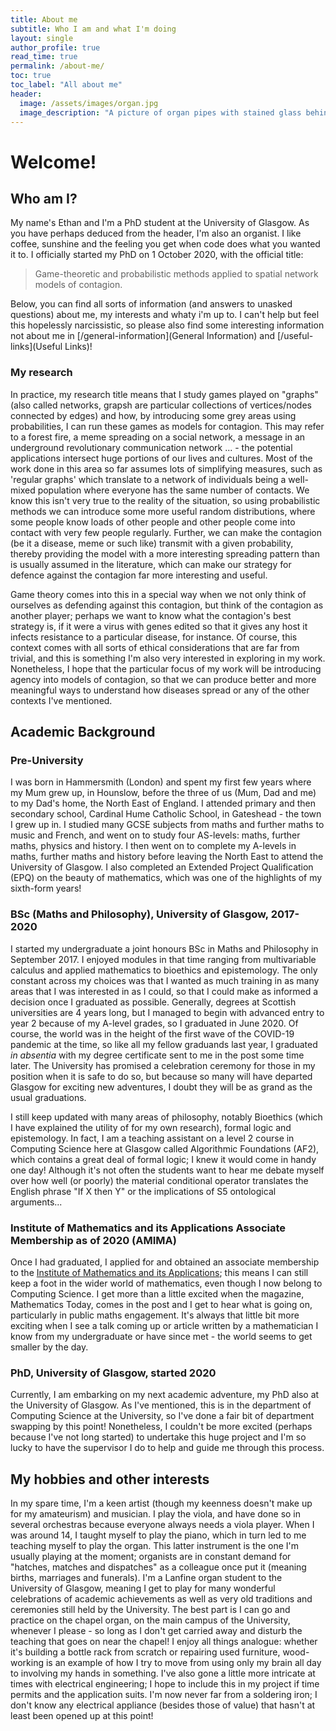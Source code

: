 ```yaml
---
title: About me
subtitle: Who I am and what I'm doing
layout: single
author_profile: true
read_time: true
permalink: /about-me/
toc: true
toc_label: "All about me"
header:
  image: /assets/images/organ.jpg
  image_description: "A picture of organ pipes with stained glass behind"
---
```

# Welcome!

## Who am I?

My name's Ethan and I'm a PhD student at the University of Glasgow. As you have perhaps deduced from the header, I'm also an organist. I like coffee, sunshine and the feeling you get when code does what you wanted it to. I officially started my PhD on 1 October 2020, with the official title:

> Game-theoretic and probabilistic methods applied to spatial network models of contagion.

Below, you can find all sorts of information (and answers to unasked questions) about me, my interests and whaty i'm up to. I can't help but feel this hopelessly narcissistic, so please also find some interesting information not about me in [/general-information](General Information) and [/useful-links](Useful Links)!

### My research
In practice, my research title means that I study games played on "graphs" (also called networks, grapsh are particular collections of vertices/nodes connected by edges) and how, by introducing some grey areas using probabilities, I can run these games as models for contagion. This may refer to a forest fire, a meme spreading on a social network, a message in an underground revolutionary communication network ... - the potential applications intersect huge portions of our lives and cultures. Most of the work done in this area so far assumes lots of simplifying measures, such as 'regular graphs' which translate to a network of individuals being a well-mixed population where everyone has the same number of contacts. We know this isn't very true to the reality of the situation, so using probabilistic methods we can introduce some more useful random distributions, where some people know loads of other people and other people come into contact with very few people regularly. Further, we can make the contagion (be it a disease, meme or such like) transmit with a given probability, thereby providing the model with a more interesting spreading pattern than is usually assumed in the literature, which can make our strategy for defence against the contagion far more interesting and useful.

Game theory comes into this in a special way when we not only think of ourselves as defending against this contagion, but think of the contagion as another player; perhaps we want to know what the contagion's best strategy is, if it were a virus with genes edited so that it gives any host it infects resistance to a particular disease, for instance. Of course, this context comes with all sorts of ethical considerations that are far from trivial, and this is something I'm also very interested in exploring in my work. Nonetheless, I hope that the particular focus of my work will be introducing agency into models of contagion, so that we can produce better and more meaningful ways to understand how diseases spread or any of the other contexts I've mentioned.


## Academic Background

### Pre-University
I was born in Hammersmith (London) and spent my first few years where my Mum grew up, in Hounslow, before the three of us (Mum, Dad and me) to my Dad's home, the North East of England. I attended primary and then secondary school, Cardinal Hume Catholic School, in Gateshead - the town I grew up in. I studied many GCSE subjects from maths and further maths to music and French, and went on to study four AS-levels: maths, further maths, physics and history. I then went on to complete my A-levels in maths, further maths and history before leaving the North East to attend the University of Glasgow. I also completed an Extended Project Qualification (EPQ) on the beauty of mathematics, which was one of the highlights of my sixth-form years!

### BSc (Maths and Philosophy), University of Glasgow, 2017-2020
I started my undergraduate a joint honours BSc in Maths and Philosophy in September 2017. I enjoyed modules in that time ranging from multivariable calculus and applied mathematics to bioethics and epistemology. The only constant across my choices was that I wanted as much training in as many areas that I was interested in as I could, so that I could make as informed a decision once I graduated as possible. Generally, degrees at Scottish universities are 4 years long, but I managed to begin with advanced entry to year 2 because of my A-level grades, so I graduated in June 2020. Of course, the world was in the height of the first wave of the COVID-19 pandemic at the time, so like all my fellow graduands last year, I graduated _in absentia_ with my degree certificate sent to me in the post some time later. The University has promised a celebration ceremony for those in my position when it is safe to do so, but because so many will have departed Glasgow for exciting new adventures, I doubt they will be as grand as the usual graduations.

I still keep updated with many areas of philosophy, notably Bioethics (which I have explained the utility of for my own research), formal logic and epistemology. In fact, I am a teaching assistant on a level 2 course in Computing Science here at Glasgow called Algorithmic Foundations (AF2), which contains a great deal of formal logic; I knew it would come in handy one day! Although it's not often the students want to hear me debate myself over how well (or poorly) the material conditional operator translates the English phrase "If X then Y" or the implications of S5 ontological arguments...

### Institute of Mathematics and its Applications Associate Membership as of 2020 (AMIMA)
Once I had graduated, I applied for and obtained an associate membership to the [Institute of Mathematics and its Applications](https://ima.org.uk/); this means I can still keep a foot in the wider world of mathematics, even though I now belong to Computing Science. I get more than a little excited when the magazine, Mathematics Today, comes in the post and I get to hear what is going on, particularly in public maths engagement. It's always that little bit more exciting when I see a talk coming up or article written by a mathematician I know from my undergraduate or have since met - the world seems to get smaller by the day.

### PhD, University of Glasgow, started 2020
Currently, I am embarking on my next academic adventure, my PhD also at the University of Glasgow. As I've mentioned, this is in the department of Computing Science at the University, so I've done a fair bit of department swapping by this point! Nonetheless, I couldn't be more excited (perhaps because I've not long started) to undertake this huge project and I'm so lucky to have the supervisor I do to help and guide me through this process.


## My hobbies and other interests

In my spare time, I'm a keen artist (though my keenness doesn't make up for my amateurism) and musician. I play the viola, and have done so in several orchestras because everyone always needs a viola player. When I was around 14, I taught myself to play the piano, which in turn led to me teaching myself to play the organ. This latter instrument is the one I'm usually playing at the moment; organists are in constant demand for "hatches, matches and dispatches" as a colleague once put it (meaning births, marriages and funerals). I'm a Lanfine organ student to the University of Glasgow, meaning I get to play for many wonderful celebrations of academic achievements as well as very old traditions and ceremonies still held by the University. The best part is I can go and practice on the chapel organ, on the main campus of the University, whenever I please - so long as I don't get carried away and disturb the teaching that goes on near the chapel! I enjoy all things analogue: whether it's building a bottle rack from scratch or repairing used furniture, wood-working is an example of how I try to move from using only my brain all day to involving my hands in something. I've also gone a little more intricate at times with electrical engineering; I hope to include this in my project if time permits and the application suits. I'm now never far from a soldering iron; I don't know any electrical appliance (besides those of value) that hasn't at least been opened up at this point!
